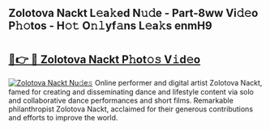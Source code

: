 ## Zolotova Nackt L𝚎a𝚔ed N𝚞𝚍e - Part-8ww Vi𝚍𝚎o P𝚑𝚘tos - H𝚘𝚝 O𝚗𝚕yf𝚊ns L𝚎a𝚔s enmH9

# <h2><a href="http://kf2da03.oniu.top/?m=Zolotova+Nackt">🔗👉 🔴 Zolotova Nackt P𝚑ot𝚘𝚜 V𝚒d𝚎o</a></h2>

[![Zolotova Nackt Nu𝚍e𝚜](https://i.imgur.com/0qMVB7G.gif)](http://kf2da03.oniu.top/?m=Zolotova+Nackt)
Online performer and digital artist Zolotova Nackt, famed for creating and disseminating dance and lifestyle content via solo and collaborative dance performances and short films. Remarkable philanthropist Zolotova Nackt, acclaimed for their generous contributions and efforts to improve the world.  
